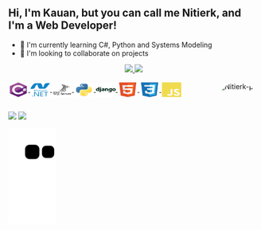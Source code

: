## Hi, I'm Kauan, but you can call me Nitierk, and I'm a Web Developer!
- 🌱 I'm currently learning C#, Python and Systems Modeling
- 💞️ I'm looking to collaborate on projects

<div align="center">
  <a href="https://github.com/nitierk">
  <img height="150em" src="https://github-readme-stats.vercel.app/api?username=nitierk&show_icons=true&theme=dracula&include_all_commits=true&count_private=true"/>
  <img height="150em" src="https://github-readme-stats.vercel.app/api/top-langs/?username=nitierk&layout=compact&langs_count=7&theme=dracula"/>
</div>
<div style="display: inline_block"><br>
  <img align="center" alt="Nitierk-Csharp" height="30" width="40" src="https://raw.githubusercontent.com/devicons/devicon/master/icons/csharp/csharp-original.svg">
  <img align="center" alt="Nitierk-Dotnet" height="30" width="40" src="https://raw.githubusercontent.com/devicons/devicon/master/icons/dot-net/dot-net-plain-wordmark.svg">
   <img align="center" alt="Nitierk-SqlServer" height="30" width="40" src="https://raw.githubusercontent.com/devicons/devicon/master/icons/microsoftsqlserver/microsoftsqlserver-plain-wordmark.svg">
  <img align="center" alt="Nitierk-Python" height="30" width="40" src="https://raw.githubusercontent.com/devicons/devicon/master/icons/python/python-original.svg">
  <img align="center" alt="Nitierk-Python" height="30" width="40" src="https://raw.githubusercontent.com/devicons/devicon/master/icons/django/django-plain-wordmark.svg">
  <img align="center" alt="Nitierk-HTML" height="30" width="40" src="https://raw.githubusercontent.com/devicons/devicon/master/icons/html5/html5-original.svg">
  <img align="center" alt="Nitierk-CSS" height="30" width="40" src="https://raw.githubusercontent.com/devicons/devicon/master/icons/css3/css3-original.svg"> 
  <img align="center" alt="Nitierk-Js" height="30" width="40" src="https://raw.githubusercontent.com/devicons/devicon/master/icons/javascript/javascript-plain.svg">
 

  
  
  
  <img align="right" alt="Nitierk-pic" height="150" style="border-radius:50px;" src="https://media.discordapp.net/attachments/756848828950249482/994155590291034133/download20220703044456.png">
</div>
  
  ##
 
<div> 
  <a href = "mailto:cesarkauanferreira@hotmail.com"><img src="https://img.shields.io/badge/-Gmail-%23333?style=for-the-badge&logo=gmail&logoColor=white" target="_blank"></a>
  <a href="https://www.linkedin.com/in/kauan-césar-083840241/" target="_blank"><img src="https://img.shields.io/badge/-LinkedIn-%230077B5?style=for-the-badge&logo=linkedin&logoColor=white" target="_blank"></a> 
 
  ![Snake animation](https://github.com/nitierk/nitierk/blob/output/github-contribution-grid-snake.svg)
 
</div>
